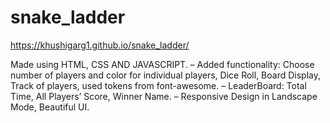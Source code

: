 # snake_ladder
https://khushigarg1.github.io/snake_ladder/

Made using HTML, CSS AND JAVASCRIPT.
– Added functionality: Choose number of players and color for individual players, Dice Roll, Board
Display, Track of players, used tokens from font-awesome.
– LeaderBoard: Total Time, All Players’ Score, Winner Name.
– Responsive Design in Landscape Mode, Beautiful UI.
